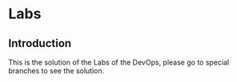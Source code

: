 # Labs

## Introduction

This is the solution of the Labs of the DevOps,
please go to special branches to see the solution.
